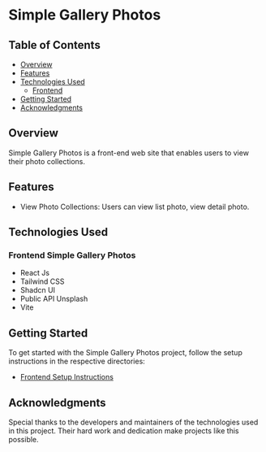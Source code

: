 # Simple Gallery Photos

## Table of Contents

- [Overview](#overview)
- [Features](#features)
- [Technologies Used](#technologies-used)
    - [Frontend](#frontend-simple-gallery-photos)
- [Getting Started](#getting-started)
- [Acknowledgments](#acknowledgments)

## Overview

Simple Gallery Photos is a front-end web site that enables users to view their photo collections.

## Features

- View Photo Collections: Users can view list photo, view detail photo.

## Technologies Used

### Frontend Simple Gallery Photos

- React Js
- Tailwind CSS
- Shadcn UI
- Public API Unsplash
- Vite

## Getting Started

To get started with the Simple Gallery Photos project, follow the setup instructions in the respective directories:

- [Frontend Setup Instructions](README.md)

## Acknowledgments

Special thanks to the developers and maintainers of the technologies used in this project. Their hard work and dedication make projects like this possible.

